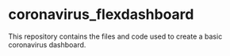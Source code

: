 # coronavirus_flexdashboard
This repository contains the files and code used to create a basic coronavirus dashboard.
